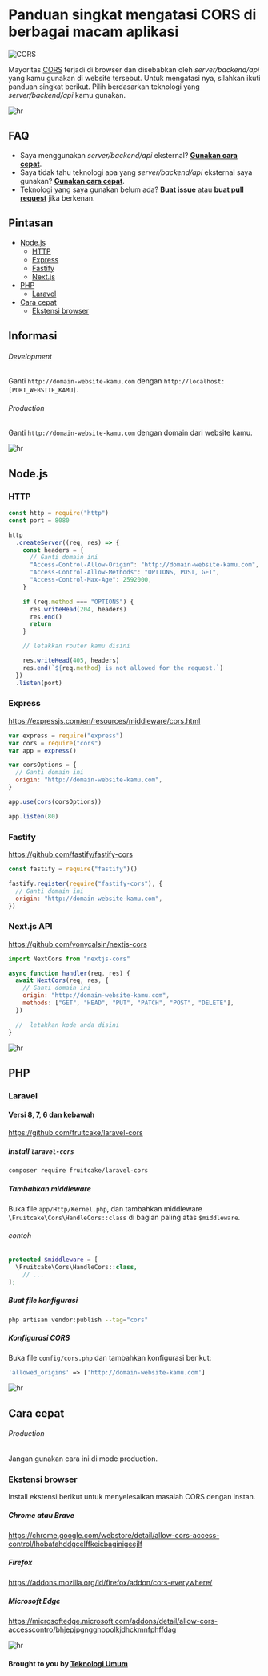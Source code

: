 # Panduan singkat mengatasi CORS di berbagai macam aplikasi

![CORS](https://user-images.githubusercontent.com/39755201/164412362-7117f181-df69-409d-95b7-eb46fe5e54d9.png)

Mayoritas [CORS](https://developer.mozilla.org/en-US/docs/Web/HTTP/CORS) terjadi di browser dan disebabkan oleh _server/backend/api_ yang kamu gunakan di website tersebut. Untuk mengatasi nya, silahkan ikuti panduan singkat berikut. Pilih berdasarkan teknologi yang _server/backend/api_ kamu gunakan.

![hr](https://user-images.githubusercontent.com/39755201/159233055-3bd55a37-7284-46ad-b759-5ab0c13b3828.png)

## FAQ

- Saya menggunakan _server/backend/api_ eksternal? **[Gunakan cara cepat](#cara-cepat)**.
- Saya tidak tahu teknologi apa yang _server/backend/api_ eksternal saya gunakan? **[Gunakan cara cepat](#cara-cepat)**.
- Teknologi yang saya gunakan belum ada? **[Buat issue](https://github.com/lamualfa/cors_id/issues/new)** atau **[buat pull request](https://github.com/lamualfa/cors_id/pulls)** jika berkenan.

## Pintasan

- [Node.js](https://github.com/lamualfa/cors_id#nodejs)
  - [HTTP](https://github.com/lamualfa/cors_id#http)
  - [Express](https://github.com/lamualfa/cors_id#express)
  - [Fastify](https://github.com/lamualfa/cors_id#fastify)
  - [Next.js](https://github.com/lamualfa/cors_id#nextjs-api)
- [PHP](https://github.com/lamualfa/cors_id#php)
  - [Laravel](https://github.com/lamualfa/cors_id#laravel)
- [Cara cepat](https://github.com/lamualfa/cors_id#cara-cepat)
  - [Ekstensi browser](https://github.com/lamualfa/cors_id#ekstensi-browser)

## Informasi

###### Development

Ganti `http://domain-website-kamu.com` dengan `http://localhost:[PORT_WEBSITE_KAMU]`.

###### Production

Ganti `http://domain-website-kamu.com` dengan domain dari website kamu.

![hr](https://user-images.githubusercontent.com/39755201/159233055-3bd55a37-7284-46ad-b759-5ab0c13b3828.png)

## Node.js

### HTTP

```js
const http = require("http")
const port = 8080

http
  .createServer((req, res) => {
    const headers = {
      // Ganti domain ini
      "Access-Control-Allow-Origin": "http://domain-website-kamu.com",
      "Access-Control-Allow-Methods": "OPTIONS, POST, GET",
      "Access-Control-Max-Age": 2592000,
    }

    if (req.method === "OPTIONS") {
      res.writeHead(204, headers)
      res.end()
      return
    }

    // letakkan router kamu disini

    res.writeHead(405, headers)
    res.end(`${req.method} is not allowed for the request.`)
  })
  .listen(port)
```

### Express

https://expressjs.com/en/resources/middleware/cors.html

```js
var express = require("express")
var cors = require("cors")
var app = express()

var corsOptions = {
  // Ganti domain ini
  origin: "http://domain-website-kamu.com",
}

app.use(cors(corsOptions))

app.listen(80)
```

### Fastify

https://github.com/fastify/fastify-cors

```js
const fastify = require("fastify")()

fastify.register(require("fastify-cors"), {
  // Ganti domain ini
  origin: "http://domain-website-kamu.com",
})
```

### Next.js API

https://github.com/yonycalsin/nextjs-cors

```js
import NextCors from "nextjs-cors"

async function handler(req, res) {
  await NextCors(req, res, {
    // Ganti domain ini
    origin: "http://domain-website-kamu.com",
    methods: ["GET", "HEAD", "PUT", "PATCH", "POST", "DELETE"],
  })

  //  letakkan kode anda disini
}
```

![hr](https://user-images.githubusercontent.com/39755201/159233055-3bd55a37-7284-46ad-b759-5ab0c13b3828.png)

## PHP

### Laravel

#### Versi 8, 7, 6 dan kebawah

https://github.com/fruitcake/laravel-cors

##### Install `laravel-cors`

```bash
composer require fruitcake/laravel-cors
```

##### Tambahkan middleware

Buka file `app/Http/Kernel.php`, dan tambahkan middleware `\Fruitcake\Cors\HandleCors::class` di bagian paling atas `$middleware`.

###### contoh

```php
protected $middleware = [
  \Fruitcake\Cors\HandleCors::class,
    // ...
];
```

##### Buat file konfigurasi

```bash
php artisan vendor:publish --tag="cors"
```

##### Konfigurasi CORS

Buka file `config/cors.php` dan tambahkan konfigurasi berikut:

```php
'allowed_origins' => ['http://domain-website-kamu.com']
```

![hr](https://user-images.githubusercontent.com/39755201/159233055-3bd55a37-7284-46ad-b759-5ab0c13b3828.png)

## Cara cepat

###### Production

Jangan gunakan cara ini di mode production.

### Ekstensi browser

Install ekstensi berikut untuk menyelesaikan masalah CORS dengan instan.

##### Chrome atau Brave

https://chrome.google.com/webstore/detail/allow-cors-access-control/lhobafahddgcelffkeicbaginigeejlf

##### Firefox

https://addons.mozilla.org/id/firefox/addon/cors-everywhere/

##### Microsoft Edge

https://microsoftedge.microsoft.com/addons/detail/allow-cors-accesscontro/bhjepjpgngghppolkjdhckmnfphffdag

![hr](https://user-images.githubusercontent.com/39755201/159233055-3bd55a37-7284-46ad-b759-5ab0c13b3828.png)

#### Brought to you by [Teknologi Umum](https://github.com/teknologi-umum)
